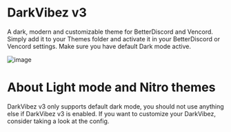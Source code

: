 # DarkVibez v3
A dark, modern and customizable theme for BetterDiscord and Vencord. Simply add it to your Themes folder and activate it in your BetterDiscord or Vencord settings. Make sure you have default Dark mode active.

![image](https://github.com/VanitySoftware/DarkVibez-v3/assets/115824997/2e408594-7bf0-4fa7-8fad-8bf94293e771)

# About Light mode and Nitro themes
DarkVibez v3 only supports default dark mode, you should not use anything else if DarkVibez v3 is enabled. If you want to customize your DarkVibez, consider taking a look at the config.
